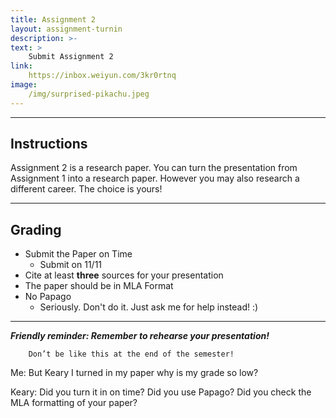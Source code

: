 ```yaml
---
title: Assignment 2
layout: assignment-turnin
description: >-
text: >
    Submit Assignment 2
link: 
    https://inbox.weiyun.com/3kr0rtnq
image: 
    /img/surprised-pikachu.jpeg
---
```

---
## Instructions
Assignment 2 is a research paper. You can turn the presentation from Assignment 1 into a research paper. However you may also research a different career. The choice is yours!

---
## Grading
- Submit the Paper on Time
    - Submit on 11/11
- Cite at least **three** sources for your presentation
- The paper should be in MLA Format
- No Papago 
    - Seriously. Don't do it. Just ask me for help instead! :)
---

***Friendly reminder: Remember to rehearse your presentation!***

        Don’t be like this at the end of the semester!

Me: But Keary I turned in my paper why is my grade so low?

Keary: Did you turn it in on time? Did you use Papago? Did you check the MLA formatting of your paper?

